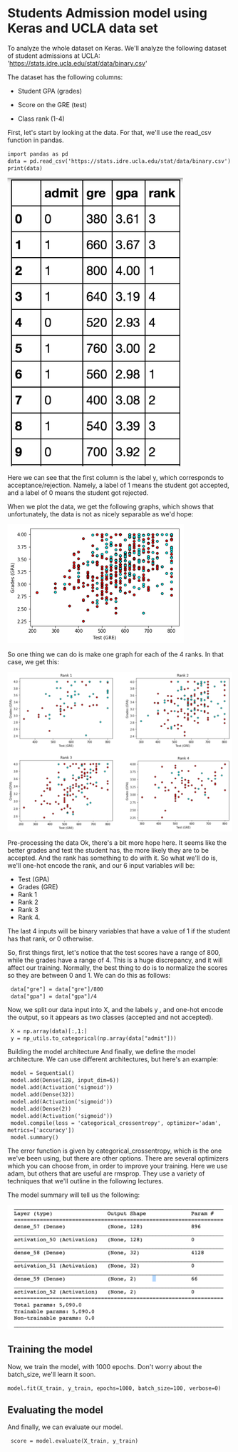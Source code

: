 # Students Admission model using Keras and UCLA data set

To analyze the whole dataset on Keras. We'll analyze the following dataset of student admissions at UCLA: 'https://stats.idre.ucla.edu/stat/data/binary.csv'

The dataset has the following columns:

- Student GPA (grades)

- Score on the GRE (test)

- Class rank (1-4)

[image1]: ./examples/data.png "Visualization"
[image2]: ./examples/student-acceptance.png "Visualization"
[image3]: ./examples/all-ranks.png "Visualization"
[image4]: ./examples/summary.png "Visualization"

First, let's start by looking at the data. For that, we'll use the read_csv function in pandas.

```
import pandas as pd
data = pd.read_csv('https://stats.idre.ucla.edu/stat/data/binary.csv')
print(data)
```

![alt text][image1]

Here we can see that the first column is the label y, which corresponds to acceptance/rejection. Namely, a label of 1 means the student got accepted, and a label of 0 means the student got rejected.

When we plot the data, we get the following graphs, which shows that unfortunately, the data is not as nicely separable as we'd hope:

![alt text][image2]

So one thing we can do is make one graph for each of the 4 ranks. In that case, we get this:

![alt text][image3]

Pre-processing the data
Ok, there's a bit more hope here. It seems like the better grades and test the student has, the more likely they are to be accepted. And the rank has something to do with it. So what we'll do is, we'll one-hot encode the rank, and our 6 input variables will be:

- Test (GPA)
- Grades (GRE)
- Rank 1
- Rank 2
- Rank 3
- Rank 4.

The last 4 inputs will be binary variables that have a value of 1 if the student has that rank, or 0 otherwise.

So, first things first, let's notice that the test scores have a range of 800, while the grades have a range of 4. This is a huge discrepancy, and it will affect our training. Normally, the best thing to do is to normalize the scores so they are between 0 and 1. We can do this as follows:

```
 data["gre"] = data["gre"]/800
 data["gpa"] = data["gpa"]/4
```

Now, we split our data input into X, and the labels y , and one-hot encode the output, so it appears as two classes (accepted and not accepted).

```
 X = np.array(data)[:,1:]
 y = np_utils.to_categorical(np.array(data["admit"]))
```
 
Building the model architecture
And finally, we define the model architecture. We can use different architectures, but here's an example:

```
 model = Sequential()
 model.add(Dense(128, input_dim=6))
 model.add(Activation('sigmoid'))
 model.add(Dense(32))
 model.add(Activation('sigmoid'))
 model.add(Dense(2))
 model.add(Activation('sigmoid'))
 model.compile(loss = 'categorical_crossentropy', optimizer='adam', metrics=['accuracy'])
 model.summary()
```

The error function is given by categorical_crossentropy, which is the one we've been using, but there are other options. There are several optimizers which you can choose from, in order to improve your training. Here we use adam, but others that are useful are rmsprop. They use a variety of techniques that we'll outline in the following lectures.

The model summary will tell us the following:

![alt text][image4]

## Training the model
Now, we train the model, with 1000 epochs. Don't worry about the batch_size, we'll learn it soon.

```
model.fit(X_train, y_train, epochs=1000, batch_size=100, verbose=0)
```

## Evaluating the model
And finally, we can evaluate our model.

```
 score = model.evaluate(X_train, y_train)
```
